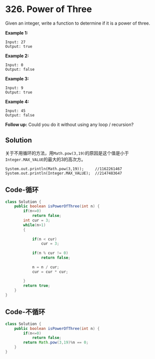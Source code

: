 # 326. Power of Three

Given an integer, write a function to determine if it is a power of three.

**Example 1:**

```
Input: 27
Output: true
```

**Example 2:**

```
Input: 0
Output: false
```

**Example 3:**

```
Input: 9
Output: true
```

**Example 4:**

```
Input: 45
Output: false
```

**Follow up:**
Could you do it without using any loop / recursion?



## Solution

关于不用循环的方法，用``Math.pow(3,19)``的原因是这个值是小于 ``Integer.MAX_VALUE``的最大的3的高次方。

```
System.out.println(Math.pow(3,19)); 	//1162261467
System.out.println(Integer.MAX_VALUE);	//2147483647
```





## Code-循环

```java
class Solution {
    public boolean isPowerOfThree(int n) {
        if(n<=0)
            return false;
        int cur = 3;
        while(n>1)
        {
            
            if(n < cur)
                cur = 3;
            
            if(n % cur != 0)
                return false;
            
            n = n / cur;
            cur = cur * cur;
            
        }
        return true;
    }
}
```



## Code-不循环

```java
class Solution {
    public boolean isPowerOfThree(int n) {
        if(n<=0)
            return false;
        return Math.pow(3,19)%n == 0;
    }
}
```


